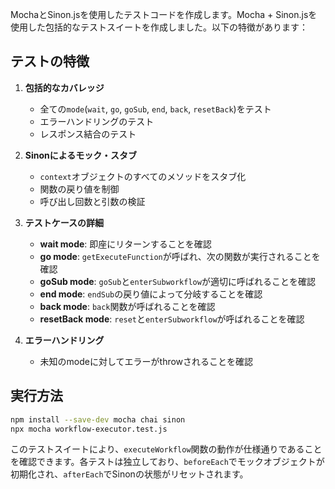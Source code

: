 MochaとSinon.jsを使用したテストコードを作成します。Mocha + Sinon.jsを使用した包括的なテストスイートを作成しました。以下の特徴があります：

## テストの特徴

1. **包括的なカバレッジ**
   - 全ての`mode`(`wait`, `go`, `goSub`, `end`, `back`, `resetBack`)をテスト
   - エラーハンドリングのテスト
   - レスポンス結合のテスト

2. **Sinonによるモック・スタブ**
   - `context`オブジェクトのすべてのメソッドをスタブ化
   - 関数の戻り値を制御
   - 呼び出し回数と引数の検証

3. **テストケースの詳細**
   - **wait mode**: 即座にリターンすることを確認
   - **go mode**: `getExecuteFunction`が呼ばれ、次の関数が実行されることを確認
   - **goSub mode**: `goSub`と`enterSubworkflow`が適切に呼ばれることを確認
   - **end mode**: `endSub`の戻り値によって分岐することを確認
   - **back mode**: `back`関数が呼ばれることを確認
   - **resetBack mode**: `reset`と`enterSubworkflow`が呼ばれることを確認

4. **エラーハンドリング**
   - 未知のmodeに対してエラーがthrowされることを確認

## 実行方法

```bash
npm install --save-dev mocha chai sinon
npx mocha workflow-executor.test.js
```

このテストスイートにより、`executeWorkflow`関数の動作が仕様通りであることを確認できます。各テストは独立しており、`beforeEach`でモックオブジェクトが初期化され、`afterEach`でSinonの状態がリセットされます。